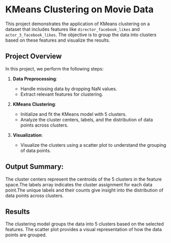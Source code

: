 # KMeans Clustering on Movie Data

This project demonstrates the application of KMeans clustering on a dataset that includes features like `director_facebook_likes` and `actor_3_facebook_likes`. The objective is to group the data into clusters based on these features and visualize the results.

## Project Overview

In this project, we perform the following steps:

1. **Data Preprocessing**:
   - Handle missing data by dropping NaN values.
   - Extract relevant features for clustering.

2. **KMeans Clustering**:
   - Initialize and fit the KMeans model with 5 clusters.
   - Analyze the cluster centers, labels, and the distribution of data points across clusters.

3. **Visualization**:
   - Visualize the clusters using a scatter plot to understand the grouping of data points.



## Output Summary:
The cluster centers represent the centroids of the 5 clusters in the feature space.The labels array indicates the cluster assignment for each data point.The unique labels and their counts give insight into the distribution of data points across clusters.   

   
## Results

The clustering model groups the data into 5 clusters based on the selected features. The scatter plot provides a visual representation of how the data points are grouped.

